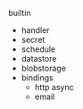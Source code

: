 builtin

- handler
- secret
- schedule
- datastore
- blobstorage
- bindings
  - http async
  - email